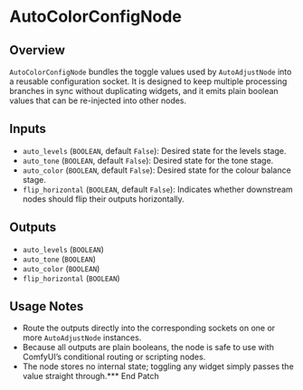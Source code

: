# AutoColorConfigNode


## Overview
`AutoColorConfigNode` bundles the toggle values used by `AutoAdjustNode` into a reusable configuration socket. It is designed to keep multiple processing branches in sync without duplicating widgets, and it emits plain boolean values that can be re-injected into other nodes.

## Inputs
- `auto_levels` (`BOOLEAN`, default `False`): Desired state for the levels stage.
- `auto_tone` (`BOOLEAN`, default `False`): Desired state for the tone stage.
- `auto_color` (`BOOLEAN`, default `False`): Desired state for the colour balance stage.
- `flip_horizontal` (`BOOLEAN`, default `False`): Indicates whether downstream nodes should flip their outputs horizontally.

## Outputs
- `auto_levels` (`BOOLEAN`)
- `auto_tone` (`BOOLEAN`)
- `auto_color` (`BOOLEAN`)
- `flip_horizontal` (`BOOLEAN`)

## Usage Notes
- Route the outputs directly into the corresponding sockets on one or more `AutoAdjustNode` instances.
- Because all outputs are plain booleans, the node is safe to use with ComfyUI’s conditional routing or scripting nodes.
- The node stores no internal state; toggling any widget simply passes the value straight through.*** End Patch
